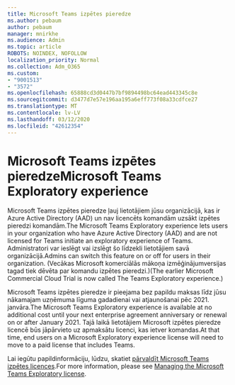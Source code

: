 ```yaml
---
title: Microsoft Teams izpētes pieredze
ms.author: pebaum
author: pebaum
manager: mnirkhe
ms.audience: Admin
ms.topic: article
ROBOTS: NOINDEX, NOFOLLOW
localization_priority: Normal
ms.collection: Adm_O365
ms.custom:
- "9001513"
- "3572"
ms.openlocfilehash: 65888cd3d0447b7bf9894498bc64ead443345c8e
ms.sourcegitcommit: d3477d7e57e196aa195a6eff773f08a33cdfce27
ms.translationtype: MT
ms.contentlocale: lv-LV
ms.lasthandoff: 03/12/2020
ms.locfileid: "42612354"
---
```

# <a name="microsoft-teams-exploratory-experience"></a><span data-ttu-id="d9d15-102">Microsoft Teams izpētes pieredze</span><span class="sxs-lookup"><span data-stu-id="d9d15-102">Microsoft Teams Exploratory experience</span></span>

<span data-ttu-id="d9d15-103">Microsoft Teams izpētes pieredze ļauj lietotājiem jūsu organizācijā, kas ir Azure Active Directory (AAD) un nav licencēts komandām uzsākt izpētes pieredzi komandām.</span><span class="sxs-lookup"><span data-stu-id="d9d15-103">The Microsoft Teams Exploratory experience lets users in your organization who have Azure Active Directory (AAD) and are not licensed for Teams initiate an exploratory experience of Teams.</span></span> <span data-ttu-id="d9d15-104">Administratori var ieslēgt vai izslēgt šo līdzekli lietotājiem savā organizācijā.</span><span class="sxs-lookup"><span data-stu-id="d9d15-104">Admins can switch this feature on or off for users in their organization.</span></span> <span data-ttu-id="d9d15-105">(Vecākas Microsoft komerciālās mākoņa izmēģinājumversijas tagad tiek dēvēta par komandu izpētes pieredzi.)</span><span class="sxs-lookup"><span data-stu-id="d9d15-105">(The earlier Microsoft Commercial Cloud Trial is now called The Teams Exploratory experience.)</span></span>

<span data-ttu-id="d9d15-106">Microsoft Teams izpētes pieredze ir pieejama bez papildu maksas līdz jūsu nākamajam uzņēmuma līguma gadadienai vai atjaunošanai pēc 2021. janvāra.</span><span class="sxs-lookup"><span data-stu-id="d9d15-106">The Microsoft Teams Exploratory experience is available at no additional cost until your next enterprise agreement anniversary or renewal on or after January 2021.</span></span> <span data-ttu-id="d9d15-107">Tajā laikā lietotājiem Microsoft izpētes pieredze licencē būs jāpārvieto uz apmaksātu licenci, kas ietver komandas.</span><span class="sxs-lookup"><span data-stu-id="d9d15-107">At that time, end users on a Microsoft Exploratory experience license will need to move to a paid license that includes Teams.</span></span>

<span data-ttu-id="d9d15-108">Lai iegūtu papildinformāciju, lūdzu, skatiet [pārvaldīt Microsoft Teams izpētes licences](https://docs.microsoft.com/microsoftteams/teams-exploratory/).</span><span class="sxs-lookup"><span data-stu-id="d9d15-108">For more information, please see [Managing the Microsoft Teams Exploratory license](https://docs.microsoft.com/microsoftteams/teams-exploratory/).</span></span>
